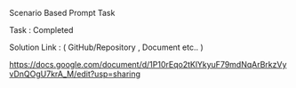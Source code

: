 Scenario Based Prompt Task

Task : Completed

Solution Link : ( GitHub/Repository , Document etc.. )

https://docs.google.com/document/d/1P10rEqo2tKlYkyuF79mdNqArBrkzVyvDnQOgU7krA_M/edit?usp=sharing

